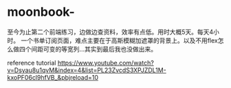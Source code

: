 # moonbook-
至今为止第二个前端练习，边做边查资料，效率有点低。用时大概5天。每天4小时。
一个书单订阅页面，难点主要在于高斯模糊加遮罩的背景上。以及不用flex怎么做四个间距可变的等宽列...其实到最后我也没做出来。

reference tutorial
https://www.youtube.com/watch?v=Dsyau8u1qvM&index=4&list=PL23ZvcdS3XPJZDL1M-kxoPF06cl9hfVB_&pbjreload=10
